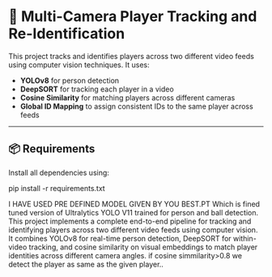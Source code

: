 # 🎥 Multi-Camera Player Tracking and Re-Identification

This project tracks and identifies players across two different video feeds using computer vision techniques. It uses:

- **YOLOv8** for person detection
- **DeepSORT** for tracking each player in a video
- **Cosine Similarity** for matching players across different cameras
- **Global ID Mapping** to assign consistent IDs to the same player across feeds

---

## 📦 Requirements

Install all dependencies using:

pip install -r requirements.txt

I HAVE USED PRE DEFINED MODEL GIVEN BY YOU BEST.PT Which is fined tuned version of Ultralytics YOLO V11 trained for person and ball detection.
This project implements a complete end-to-end pipeline for tracking and identifying players across two different video feeds using computer vision. It combines YOLOv8 for real-time person detection, DeepSORT for within-video tracking, and cosine similarity on visual embeddings to match player identities across different camera angles.
if cosine simmilarity>0.8 we detect the player as same as the given player..
